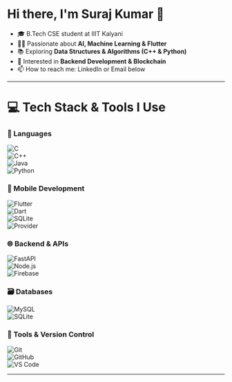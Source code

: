# Hi there, I'm Suraj Kumar 👋  

- 🎓 B.Tech CSE student at IIIT Kalyani  
- 👨‍💻 Passionate about **AI, Machine Learning & Flutter**  
- 📚 Exploring **Data Structures & Algorithms (C++ & Python)**  
- 🤖 Interested in **Backend Development & Blockchain**  
- 📫 How to reach me: LinkedIn or Email below  

---

# 💻 Tech Stack & Tools I Use  

### 🚀 Languages  
![C](https://img.shields.io/badge/C-00599C?style=for-the-badge&logo=c&logoColor=white)  
![C++](https://img.shields.io/badge/C++-00599C?style=for-the-badge&logo=cplusplus&logoColor=white)  
![Java](https://img.shields.io/badge/Java-ED8B00?style=for-the-badge&logo=openjdk&logoColor=white)  
![Python](https://img.shields.io/badge/Python-3776AB?style=for-the-badge&logo=python&logoColor=white)  

### 📱 Mobile Development  
![Flutter](https://img.shields.io/badge/Flutter-02569B?style=for-the-badge&logo=flutter&logoColor=white)  
![Dart](https://img.shields.io/badge/Dart-0175C2?style=for-the-badge&logo=dart&logoColor=white)  
![SQLite](https://img.shields.io/badge/SQLite-003B57?style=for-the-badge&logo=sqlite&logoColor=white)  
![Provider](https://img.shields.io/badge/Provider-20232A?style=for-the-badge&logo=flutter&logoColor=61DAFB)  

### 🌐 Backend & APIs  
![FastAPI](https://img.shields.io/badge/FastAPI-005571?style=for-the-badge&logo=fastapi)  
![Node.js](https://img.shields.io/badge/Node.js-339933?style=for-the-badge&logo=nodedotjs&logoColor=white)  
![Firebase](https://img.shields.io/badge/Firebase-FFCA28?style=for-the-badge&logo=firebase&logoColor=black)  

### 🗃️ Databases  
![MySQL](https://img.shields.io/badge/MySQL-4479A1?style=for-the-badge&logo=mysql&logoColor=white)  
![SQLite](https://img.shields.io/badge/SQLite-003B57?style=for-the-badge&logo=sqlite&logoColor=white)  

### 🧰 Tools & Version Control  
![Git](https://img.shields.io/badge/Git-F05032?style=for-the-badge&logo=git&logoColor=white)  
![GitHub](https://img.shields.io/badge/GitHub-181717?style=for-the-badge&logo=github&logoColor=white)  
![VS Code](https://img.shields.io/badge/VSCode-0078d7?style=for-the-badge&logo=visual%20studio%20code&logoColor=white)  

---
